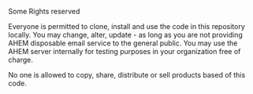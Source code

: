 Some Rights reserved

Everyone is permitted to clone, install and use the code in this repository locally.
You may change, alter, update - as long as you are not providing AHEM disposable email service to the general public.
You may use the AHEM server internally for testing purposes in your organization free of charge.

No one is allowed to copy, share, distribute or sell products based of this code.

